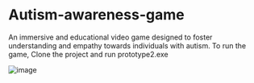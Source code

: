 # Autism-awareness-game
An immersive and educational video game designed to foster understanding and empathy towards individuals with autism.
To run the game, Clone the project and run prototype2.exe

![image](https://github.com/ParhamAbedAzad/Autism-awareness-game/assets/48606670/048330d0-eb3c-44c5-9b1a-2be48241f63a)
